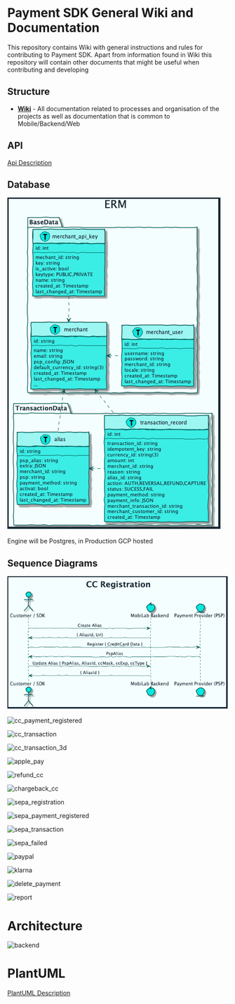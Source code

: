 # Payment SDK General Wiki and Documentation

This repository contains Wiki with general instructions and rules for contributing to Payment SDK.
Apart from information found in Wiki this repository will contain other documents that might be useful when contributing and developing

## Structure

- [**Wiki**](https://github.com/mobilabsolutions/payment-sdk-wiki-open/wiki) - All documentation related to processes and organisation of the projects as well as documentation that is common to Mobile/Backend/Web

## API

[Api Description](https://github.com/mobilabsolutions/payment-sdk-wiki-open/blob/master/API.md)

## Database

![erm](/diagrams/out/erm.png)

Engine will be Postgres, in Production GCP hosted

## Sequence Diagrams

![cc_registration](/diagrams/out/cc_registration.png)

![cc_payment_registered](https://raw.githubusercontent.com/mobilabsolutions/payment-sdk-wiki-open/master/diagrams/out/cc_payment_registered.png?token=ADzKSAPNtN07O-TpkXPpRD7JFfrvtGNlks5cfp4QwA%3D%3D)

![cc_transaction](https://raw.githubusercontent.com/mobilabsolutions/payment-sdk-wiki-open/master/diagrams/out/cc_transaction.png?token=ADzKSKC7FCyrktYKftqjr_2JrYQXqcW8ks5cfp5NwA%3D%3D)

![cc_transaction_3d](https://raw.githubusercontent.com/mobilabsolutions/payment-sdk-wiki-open/master/diagrams/out/cc_transaction_3d.png?token=ADzKSMTElBgyA-68q1Y0YV4Ub9cKpZSKks5cfp5jwA%3D%3D)

![apple_pay](https://raw.githubusercontent.com/mobilabsolutions/payment-sdk-wiki-open/master/diagrams/out/apple_pay.png?token=ADzKSAYd3yelaRE9zIMJ26eqm_PXzg_4ks5cfp6GwA%3D%3D)

![refund_cc](https://raw.githubusercontent.com/mobilabsolutions/payment-sdk-wiki-open/master/diagrams/out/refund_cc.png?token=ADzKSGQRPJAUpdG6LYVje9bSqukxKzZZks5cfp6bwA%3D%3D)

![chargeback_cc](https://raw.githubusercontent.com/mobilabsolutions/payment-sdk-wiki-open/master/diagrams/out/chargeback_cc.png?token=ADzKSJO7wvMZXxRWqSiyHNdO41OKxY5pks5cfp6uwA%3D%3D)

![sepa_registration](https://raw.githubusercontent.com/mobilabsolutions/payment-sdk-wiki-open/master/diagrams/out/sepa_registration.png?token=ADzKSPYs1xRhIIs27YsiaX5aLhDwiJWKks5cfp7BwA%3D%3D)

![sepa_payment_registered](https://raw.githubusercontent.com/mobilabsolutions/payment-sdk-wiki-open/master/diagrams/out/sepa_payment_registered.png?token=ADzKSLvoGp9Zsp54cwLaU0efxVeODzGOks5cfp7bwA%3D%3D)

![sepa_transaction](https://raw.githubusercontent.com/mobilabsolutions/payment-sdk-wiki-open/master/diagrams/out/sepa_transaction.png?token=ADzKSBByEw-Kqr_ZjWGQLqVRPsfqRll8ks5cfp7zwA%3D%3D)

![sepa_failed](https://raw.githubusercontent.com/mobilabsolutions/payment-sdk-wiki-open/master/diagrams/out/sepa_transaction_fail.png?token=ADzKSMo2J8Eil6lv_qA1CSehcq4fLSgIks5cfp9gwA%3D%3D)

![paypal](https://raw.githubusercontent.com/mobilabsolutions/payment-sdk-wiki-open/master/diagrams/out/paypal.png?token=ADzKSIEe4TWLFxfWV3M_4LBUiWX4DSynks5cfp90wA%3D%3D)

![klarna](https://raw.githubusercontent.com/mobilabsolutions/payment-sdk-wiki-open/master/diagrams/out/klarna.png?token=ADzKSLWeZQjb_mjhoRhgU8f-wXzz6Ld4ks5cfp-3wA%3D%3D)

![delete_payment](https://raw.githubusercontent.com/mobilabsolutions/payment-sdk-wiki-open/master/diagrams/out/delete_payment.png?token=ADzKSO9NTejatMasxScS2M63TkelDmz9ks5cfp_LwA%3D%3D)

![report](https://raw.githubusercontent.com/mobilabsolutions/payment-sdk-wiki-open/master/diagrams/out/report.png?token=ADzKSJBcMbaltiuDQ5-kUw7keA4mi9GUks5cfp_fwA%3D%3D)

# Architecture

![backend](https://raw.githubusercontent.com/mobilabsolutions/payment-sdk-wiki-open/master/diagrams/out/backend.png?token=ADzKSOwVLAC1D-DXIKzCYwYiOcY_T0z8ks5cfp_ywA%3D%3D)

# PlantUML

[PlantUML Description](https://github.com/mobilabsolutions/payment-sdk-wiki-open/blob/master/diagrams/plantuml.md)
